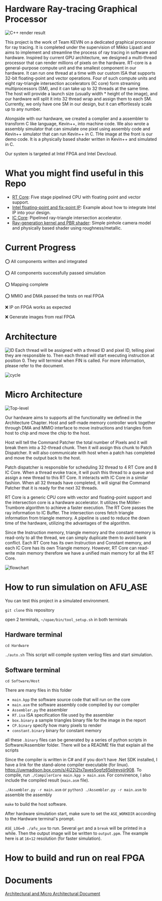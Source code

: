 # Hardware Ray-tracing Graphical Processor
![C++ render result](./Outputs/C++Output.jpg)

This project is the work of Team KEVIN on a dedicated graphical processor for ray tracing. It is completed under the supervision of Mikko Lipasti and aims to implement and streamline the process of ray tracing in software and hardware. Inspired by current GPU architecture, we designed a multi-thread processor that can render millions of pixels on the hardware. RT-core is a general-purpose compute unit and the smallest component in our hardware. It can run one thread at a time with our custom ISA that supports 32-bit floating-point and vector operations. Four of such compute units and eight ray-triangle intersection accelerators (IC core) form streaming multiprocessors (SM), and it can take up to 32 threads at the same time. The host will provide a launch size (usually width * height of the image), and our hardware will split it into 32 thread wrap and assign them to each SM. Currently, we only have one SM in our design, but it can effortlessly scale up to any number.

Alongside with our hardware, we created a complier and a assembler to transform C like language, Kevin++, into machine code. We also wrote a assembly simulator that can simulate one pixel using assembly code and Kevin++ simulator that can run Kevin++ in C. THe image at the front is our demo code. It is a physically based shader written in Kevin++ and simulated in C.

Our system is targeted at Intel FPGA and Intel Devcloud. 
# What you might find useful in this Repo
- [RT Core](https://github.com/zyd2001/ECE554-RayTracing-TeamKEVIN/tree/master/Hardware/RT_Core_and_Components): Five stage pipelined CPU with floating point and vector support.
- [Intel floating-point and fix-point IP](https://github.com/zyd2001/ECE554-RayTracing-TeamKEVIN/tree/master/Hardware/RT_Core_and_Components/IP): Example about how to integrate Intel IP into your design.
- [IC Core](https://github.com/zyd2001/ECE554-RayTracing-TeamKEVIN/tree/master/Hardware/IC): Pipelined ray-triangle intersection accelerator.
- [Ray-generation kernel and PBR shader](https://github.com/zyd2001/ECE554-RayTracing-TeamKEVIN/tree/master/Software/Real_RT_instruction_simulation): Simple pinhole camera model and physically based shader using roughness/metallic.
# Current Progress
⭕ All components written and integrated 

⭕ All components successfully passed simulation

⭕ Mapping complete

⭕ MMIO and DMA passed the tests on real FPGA

❌ IP on FPGA works as expected

❌ Generate images from real FPGA
# Architecture 
![ID](./Outputs/ThreadID.png)
Each thread will be assigned with a thread ID and pixel ID, telling pixel they are responsible to. Then each thread will start executing instruction at position 0. They will terminal when FIN is called. For more information, please refer to the document.

![cycle](./Outputs/Thread_cycle.png)


# Micro Architecture 
![Top-level](./Outputs/top-level.png)

Our hardware aims to supports all the functionality we defined in the Architecture Chapter. Host and self-made memory controller work together through DMA and MMIO interface to move instructions and triangles from host to chip and move the chip to the host. 

Host will tell the Command Patcher the total number of Pixels and it will break them into a 32-thread chunk. Then it will assign this chunk to Patch Dispatcher. It will also communicate with host when a patch has completed and move the output back to the host. 

Patch dispatcher is responsible for scheduling 32 thread to 4 RT Core and 8 IC Core. When a thread evoke trace, it will push this thread to a queue and assign a new thread to this RT Core. It interacts with IC Core in a similar fashion. When all 32 threads have completed, it will signal the Command Patcher that it is ready for the next 32 threads.

RT Core is a generic CPU core with vector and floating-point support and the intersection core is a hardware accelerator. It utilizes the Möller-Trumbore algorithm to achieve a faster execution. The RT Core passes the ray information to IC Buffer. The intersection cores fetch triangle information from triangle memory. A pipeline is used to reduce the down time of the hardware, utilizing the advantages of the algorithm. 

Since the Instruction memory, triangle memory and the constant memory is read-only to all the thread, we can simply duplicate them to avoid bank conflict. Each RT Core has its own Instruction and Constant memory, and each IC Core has its own Triangle memory. However, RT Core can read-write main memory therefore we have a unified main memory for all the RT Core.

![flowchart](./Outputs/flowchart.png)

# How to run simulation on AFU_ASE
You can test this project in a simulated environment.

`git clone` this repository

open 2 terminals, `~/opae/bin/tool_setup.sh` in both terminals

## Hardware terminal

`cd Hardware`

`./auto.sh`
This script will compile system verilog files and start simulation.

## Software terminal

`cd Software/Host`

There are many files in this folder

+ `main.kpp` the software source code that will run on the core
+ `main.asm` the software assembly code compiled by our compiler
+ `Assembler.py` the assembler
+ `RT.isa` ISA specification file used by the assembler
+ `box.binary` a sample triangles binary file for the image in the report
+ `CP.binary` specify how many pixels to render
+ `constant.binary` binary for constant memory

all these `.binary` files can be generated by a series of python scripts in Software/Assembler folder. There will be a README file that explain all the scripts

Since the compiler is written in C# and if you don't have .Net SDK installed, I have a link for the stand-alone compiler executable (for linux). https://uwmadison.box.com/s/4i22j2tx7aves5ogfz65plreysjjr908. To compile, run `./CompilerCore main.kpp > main.asm`.
For convinence, I also include the compiled result (`main.asm` file).

`./Assembler.py -r main.asm` or `python3 ./Assembler.py -r main.asm` to assemble the assembly

`make` to build the host software.

After hardware simulation start, make sure to set the `ASE_WORKDIR` according to the Hardware terminal's prompt.

`ASE_LOG=0 ./afu_ase` to run. Several `get` and a `break` will be printed in a while. Then the output image will be written to `output.ppm`. The example here is at `16×12` resolution (for faster simulation).

# How to build and run on real FPGA

# Documents
[Architectural and Micro Architectural Document](./Outputs/A%26MA.pdf)
